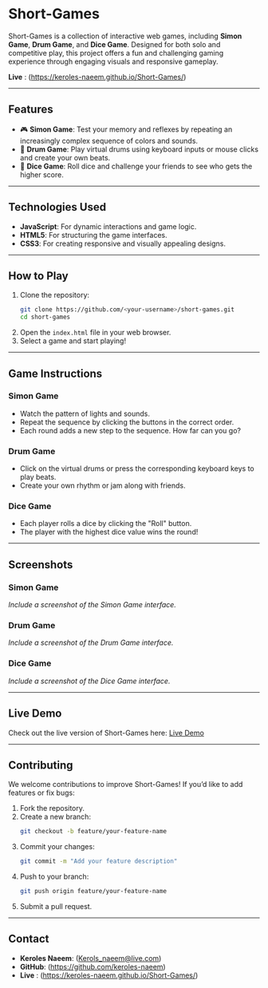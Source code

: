 
# Short-Games
Short-Games is a collection of interactive web games, including **Simon Game**, **Drum Game**, and **Dice Game**. 
Designed for both solo and competitive play, this project offers a fun and challenging gaming experience through engaging visuals and responsive gameplay.

**Live** : (https://keroles-naeem.github.io/Short-Games/)

---

## Features

- 🎮 **Simon Game**: Test your memory and reflexes by repeating an increasingly complex sequence of colors and sounds.
- 🥁 **Drum Game**: Play virtual drums using keyboard inputs or mouse clicks and create your own beats.
- 🎲 **Dice Game**: Roll dice and challenge your friends to see who gets the higher score.

---

## Technologies Used

- **JavaScript**: For dynamic interactions and game logic.
- **HTML5**: For structuring the game interfaces.
- **CSS3**: For creating responsive and visually appealing designs.

---

## How to Play

1. Clone the repository:
   ```bash
   git clone https://github.com/<your-username>/short-games.git
   cd short-games
   ```
2. Open the `index.html` file in your web browser.
3. Select a game and start playing!

---

## Game Instructions

### Simon Game
- Watch the pattern of lights and sounds.
- Repeat the sequence by clicking the buttons in the correct order.
- Each round adds a new step to the sequence. How far can you go?

### Drum Game
- Click on the virtual drums or press the corresponding keyboard keys to play beats.
- Create your own rhythm or jam along with friends.

### Dice Game
- Each player rolls a dice by clicking the "Roll" button.
- The player with the highest dice value wins the round!

---

## Screenshots

### Simon Game
*Include a screenshot of the Simon Game interface.*

### Drum Game
*Include a screenshot of the Drum Game interface.*

### Dice Game
*Include a screenshot of the Dice Game interface.*

---

## Live Demo

Check out the live version of Short-Games here: [Live Demo](https://your-live-demo-link.com)

---

## Contributing

We welcome contributions to improve Short-Games! If you’d like to add features or fix bugs:

1. Fork the repository.
2. Create a new branch:
   ```bash
   git checkout -b feature/your-feature-name
   ```
3. Commit your changes:
   ```bash
   git commit -m "Add your feature description"
   ```
4. Push to your branch:
   ```bash
   git push origin feature/your-feature-name
   ```
5. Submit a pull request.

---


## Contact

- **Keroles Naeem**: (Kerols_naeem@live.com)  
- **GitHub**: (https://github.com/keroles-naeem)
- **Live** : (https://keroles-naeem.github.io/Short-Games/)
